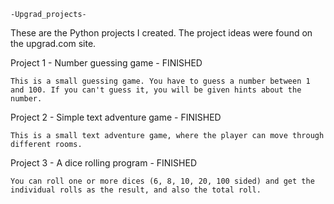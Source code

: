 	-Upgrad_projects-
These are the Python projects I created. The project ideas were found on the upgrad.com site.

Project 1 - Number guessing game - FINISHED

	This is a small guessing game. You have to guess a number between 1 and 100. If you can't guess it, you will be given hints about the number.

Project 2 - Simple text adventure game - FINISHED

	This is a small text adventure game, where the player can move through different rooms.

Project 3 - A dice rolling program - FINISHED

	You can roll one or more dices (6, 8, 10, 20, 100 sided) and get the individual rolls as the result, and also the total roll. 